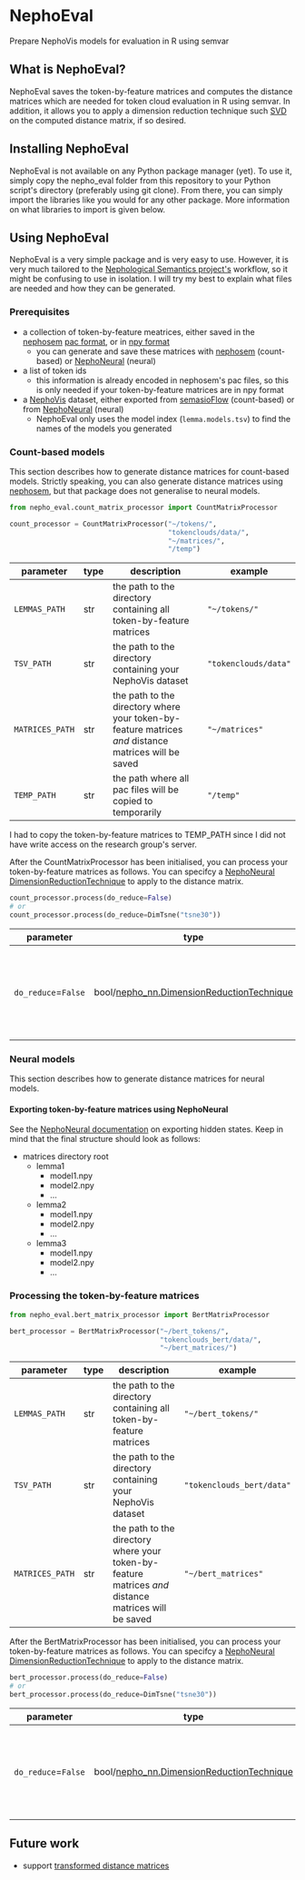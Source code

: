 # NephoEval
Prepare NephoVis models for evaluation in R using semvar

## What is NephoEval?

NephoEval saves the token-by-feature matrices and computes the distance matrices which are needed for token cloud evaluation in R using semvar. In addition, it allows you to apply a dimension reduction technique such [SVD](https://en.wikipedia.org/wiki/Singular_value_decomposition) on the computed distance matrix, if so desired.

## Installing NephoEval

NephoEval is not available on any Python package manager (yet). To use it, simply copy the nepho_eval folder from this repository to your Python script's directory (preferably using git clone). From there, you can simply import the libraries like you would for any other package. More information on what libraries to import is given below.

## Using NephoEval

NephoEval is a very simple package and is very easy to use. However, it is very much tailored to the [Nephological Semantics project's](https://www.arts.kuleuven.be/ling/qlvl/projects/current/nephological-semantics) workflow, so it might be confusing to use in isolation. I will try my best to explain what files are needed and how they can be generated.

### Prerequisites

- a collection of token-by-feature meatrices, either saved in the [nephosem](https://github.com/QLVL/nephosem) [pac format](https://github.com/QLVL/nephosem/blob/e0e768125b3e03e418ac81ca9940ca3b219277ce/nephosem/core/matrix.py#L1316-L1366), or in [npy format](https://numpy.org/devdocs/reference/generated/numpy.lib.format.html)
    - you can generate and save these matrices with [nephosem](https://github.com/QLVL/nephosem) (count-based) or [NephoNeural](https://github.com/AntheSevenants/NephoNeural) (neural)
- a list of token ids
    - this information is already encoded in nephosem's pac files, so this is only needed if your token-by-feature matrices are in npy format
- a [NephoVis](https://github.com/QLVL/NephoVis) dataset, either exported from [semasioFlow](https://github.com/montesmariana/semasioFlow) (count-based) or from [NephoNeural](https://github.com/AntheSevenants/NephoNeural) (neural)
    - NephoEval only uses the model index (`lemma.models.tsv`) to find the names of the models you generated

### Count-based models

This section describes how to generate distance matrices for count-based models. Strictly speaking, you can also generate distance matrices using [nephosem](https://github.com/QLVL/nephosem), but that package does not generalise to neural models.

```python
from nepho_eval.count_matrix_processor import CountMatrixProcessor

count_processor = CountMatrixProcessor("~/tokens/",
                                       "tokenclouds/data/",
                                       "~/matrices/",
                                       "/temp")
```

| parameter | type    | description                                      | example |
| --------- | ------- | ------------------------------------------------ | -------| 
| `LEMMAS_PATH` | str | the path to the directory containing all token-by-feature matrices | `"~/tokens/"` |
| `TSV_PATH` | str | the path to the directory containing your NephoVis dataset | `"tokenclouds/data"` |
| `MATRICES_PATH` | str | the path to the directory where your token-by-feature matrices *and* distance matrices will be saved| `"~/matrices"` |
| `TEMP_PATH`| str | the path where all pac files will be copied to temporarily | `"/temp"` |

I had to copy the token-by-feature matrices to TEMP_PATH since I did not have write access on the research group's server.

After the CountMatrixProcessor has been initialised, you can process your token-by-feature matrices as follows. You can specifcy a [NephoNeural DimensionReductionTechnique](https://github.com/AntheSevenants/NephoNeural/blob/main/nepho_nn/dimension_reduction_technique.py) to apply to the distance matrix.
```python
count_processor.process(do_reduce=False)
# or
count_processor.process(do_reduce=DimTsne("tsne30"))
```

| parameter | type    | description                                      | example |
| --------- | ------- | ------------------------------------------------ | -------| 
| `do_reduce`=`False` | bool/[nepho_nn.DimensionReductionTechnique](https://github.com/AntheSevenants/NephoNeural/blob/main/nepho_nn/dimension_reduction_technique.py) | the dimension reduction technique to apply to the distance matrix (False=none) | `DimTsne("tsne30")` |

### Neural models

This section describes how to generate distance matrices for neural models.

#### Exporting token-by-feature matrices using NephoNeural

See the [NephoNeural documentation](https://github.com/AntheSevenants/NephoNeural#export-token-by-feature-matrices-hidden-states) on exporting hidden states. Keep in mind that the final structure should look as follows:
- matrices directory root
    - lemma1
        - model1.npy
        - model2.npy
        - ...
    - lemma2
        - model1.npy
        - model2.npy
        - ...
    - lemma3
        - model1.npy
        - model2.npy
        - ...

### Processing the token-by-feature matrices

```python
from nepho_eval.bert_matrix_processor import BertMatrixProcessor

bert_processor = BertMatrixProcessor("~/bert_tokens/",
                                     "tokenclouds_bert/data/",
                                     "~/bert_matrices/")
```

| parameter | type    | description                                      | example |
| --------- | ------- | ------------------------------------------------ | -------| 
| `LEMMAS_PATH` | str | the path to the directory containing all token-by-feature matrices | `"~/bert_tokens/"` |
| `TSV_PATH` | str | the path to the directory containing your NephoVis dataset | `"tokenclouds_bert/data"` |
| `MATRICES_PATH` | str | the path to the directory where your token-by-feature matrices *and* distance matrices will be saved| `"~/bert_matrices"` |

After the BertMatrixProcessor has been initialised, you can process your token-by-feature matrices as follows. You can specifcy a [NephoNeural DimensionReductionTechnique](https://github.com/AntheSevenants/NephoNeural/blob/main/nepho_nn/dimension_reduction_technique.py) to apply to the distance matrix.
```python
bert_processor.process(do_reduce=False)
# or
bert_processor.process(do_reduce=DimTsne("tsne30"))
```

| parameter | type    | description                                      | example |
| --------- | ------- | ------------------------------------------------ | -------| 
| `do_reduce`=`False` | bool/[nepho_nn.DimensionReductionTechnique](https://github.com/AntheSevenants/NephoNeural/blob/main/nepho_nn/dimension_reduction_technique.py) | the dimension reduction technique to apply to the distance matrix (False=none) | `DimTsne("tsne30")` |

## Future work

- support [transformed distance matrices](https://cloudspotting.marianamontes.me/workflow.html#cosine)